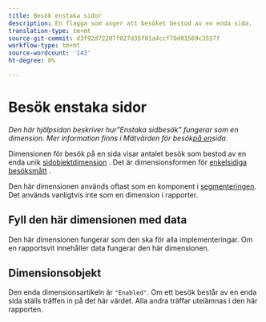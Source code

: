 ```yaml
---
title: Besök enstaka sidor
description: En flagga som anger att besöket bestod av en enda sida.
translation-type: tm+mt
source-git-commit: d3f92d72207f027d35f81a4ccf70d01569c3557f
workflow-type: tm+mt
source-wordcount: '143'
ht-degree: 0%

---
```



# Besök enstaka sidor

*Den här hjälpsidan beskriver hur&quot;Enstaka sidbesök&quot; fungerar som en dimension. Mer information finns i Mätvärden för besök[på en](../metrics/single-page-visits.md)sida.*

Dimensionen för besök på en sida visar antalet besök som bestod av en enda unik [sidobjektdimension](page.md) . Det är dimensionsformen för [enkelsidiga besöksmått](../metrics/single-page-visits.md) .

Den här dimensionen används oftast som en komponent i [segmenteringen](../c-segmentation/seg-home.md). Det används vanligtvis inte som en dimension i rapporter.

## Fyll den här dimensionen med data

Den här dimensionen fungerar som den ska för alla implementeringar. Om en rapportsvit innehåller data fungerar den här dimensionen.

## Dimensionsobjekt

Den enda dimensionsartikeln är `"Enabled"`. Om ett besök består av en enda sida ställs träffen in på det här värdet. Alla andra träffar utelämnas i den här rapporten.
